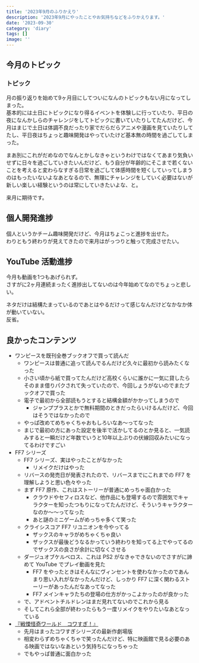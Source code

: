 ```yaml
---
title: '2023年9月のふりかえり'
description: '2023年9月にやったことやお気持ちなどをふりかえります。'
date: '2023-09-30'
category: 'diary'
tags: []
image: ''
---
```


## 今月のトピック

### トピック

月の振り返りを始めて9ヶ月目にしてついになんのトピックもない月になってしまった。  
基本的には土日にトピックになり得るイベントを体験しに行っていたり、平日の夜になんかしらのチャレンジをしてトピックに書いていたりしてたんだけど、今月はまじで土日は体調不良だったり家でだらだらアニメや漫画を見ていたりしてたし、平日夜はちょっと趣味開発はやっていたけど基本無の時間を過ごしてしまった。

まあ別にこれがだめなのでなんとかしなきゃというわけではなくてあまり気負いせずに日々を過ごしていきたいんだけど、もう自分が年齢的にそこまで若くないことを考えると変わらなすぎる日常を過ごして体感時間を短くしていってしまうのはもったいないよなあとなるので、無理にチャレンジをしていく必要はないが新しい楽しい経験というのは常にしていきたいよな、と。

来月に期待です。

## 個人開発進捗

個人というかチーム趣味開発だけど、今月はちょこっと進捗を出せた。  
わりともう終わりが見えてきたので来月はがっつりと触って完成させたい。

## YouTube 活動進捗

今月も動画を1つもあげられず。  
さすがに2ヶ月連続まったく進捗出してないのは今年始めてなのでちょっと悲しい。

ネタだけは結構たまっているのであとはやるだけって感じなんだけどなかなか体が動いていない。  
反省。

## 良かったコンテンツ

- ワンピースを既刊全巻ブックオフで買って読んだ
  - ワンピースは普通に追って読んでるんだけど久々に最初から読みたくなった
  - 小さい頃から紙で買ってたんだけど高校くらいに誰かに一気に貸したらそのまま借りパクされて失っていたので、今回しょうがないのでまたブックオフで買った
  - 電子で最初から全部読もうとすると結構金額がかかってしまうので
    - ジャンププラスとかで無料期間のときだったらいけるんだけど、今回はそうではなかったので
  - やっぱ改めてめちゃくちゃおもしろいなあ〜ってなった
  - まじで最初の方にあった設定を後半で活かしてるのとか見ると、一気読みすると一瞬だけど年数でいうと10年以上ぶりの伏線回収みたいになってるわけですごい
- FF7 シリーズ
  - FF7 シリーズ、実はやったことがなかった
    - リメイクだけはやった
  - リバースの発売日が発表されたので、リバースまでにこれまでの FF7 を理解しようと思い色々やった
  - まず FF7 原作、これはストーリーが普通にめっちゃ面白かった
    - クラウドやセフィロスなど、他作品にも登場するので雰囲気でキャラクターを知ったつもりになってたんだけど、そういうキャラクターなのか〜〜ってなった
    - あと謎のミニゲームがめっちゃ多くて笑った
  - クライシスコア FF7 リユニオンを今やってる
    - ザックスのキャラがめちゃくちゃ良い
    - ザックスが最後どうなるかっていう終わりを知ってる上でやってるのでザックスの良さが余計に切なくさせる
  - ダージュオブケルベロス、これは PS2 がなきゃできないのでさすがに諦めて YouTube でプレイ動画を見た
    - FF7 をやったときはそんなにヴィンセントを使わなかったのであんまり思い入れがなかったんだけど、しっかり FF7 に深く関わるストーリーがあったんだなあってなった
    - FF7 メインキャラたちの登場の仕方がかっこよかったのが良かった
  - で、アドベントチルドレンはまだ見れてないのでこれから見る
  - そしてこれら全部が終わったらもう一度リメイクをやりたいなあとなっている
- [『戦慄怪奇ワールド　コワすぎ！』](https://kowasugi.com/)
  - 先月はまったコワすぎシリーズの最新作劇場版
  - 相変わらずめちゃくちゃで笑ったんだけど、特に映画館で見る必要のある映画ではないなあという気持ちになっちゃった
  - でもやっぱ普通に面白かった
